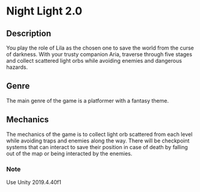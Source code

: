 # Night Light 2.0

## Description
You play the role of Lila as the chosen one to save the world from the curse of darkness. With your trusty companion Aria, traverse through five stages and collect scattered light orbs while avoiding enemies and dangerous hazards.

## Genre
The main genre of the game is a platformer with a fantasy theme. 

## Mechanics
The mechanics of the game is to collect light orb scattered from each level while avoiding traps and enemies along the way. There will be checkpoint systems that can interact to save their position in case of death by falling out of the map or being interacted by the enemies. 

### Note
Use Unity 2019.4.40f1
